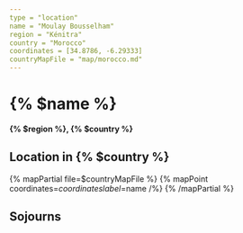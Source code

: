 ```yaml
---
type = "location"
name = "Moulay Bousselham"
region = "Kénitra"
country = "Morocco"
coordinates = [34.8786, -6.29333]
countryMapFile = "map/morocco.md"
---
```


# {% $name %}

**{% $region %}, {% $country %}**

## Location in {% $country %}

{% mapPartial file=$countryMapFile %}
  {% mapPoint coordinates=$coordinates label=$name /%}
{% /mapPartial %}

## Sojourns
